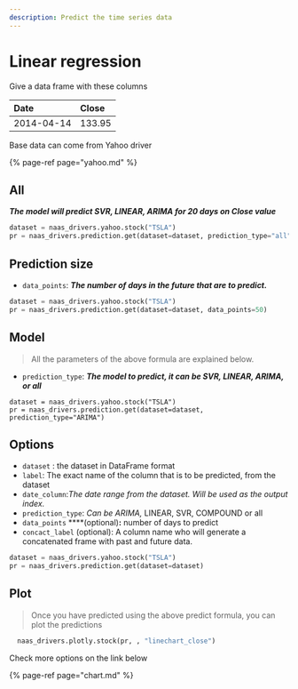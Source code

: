 ```yaml
---
description: Predict the time series data
---
```


# Linear regression

Give a data frame with these columns

| Date | Close |
| :--- | :--- |
| 2014-04-14 | 133.95 |

Base data can come from Yahoo driver

{% page-ref page="yahoo.md" %}

## All

_**The model will predict SVR, LINEAR, ARIMA for 20 days on Close value**_

```python
dataset = naas_drivers.yahoo.stock("TSLA")
pr = naas_drivers.prediction.get(dataset=dataset, prediction_type="all")
```

## Prediction size

* `data_points`:  _**The number of days in the future that are to predict.**_

```python
dataset = naas_drivers.yahoo.stock("TSLA")
pr = naas_drivers.prediction.get(dataset=dataset, data_points=50)
```

## Model

> All the parameters of the above formula are explained below.

*  `prediction_type`:  _**The model to predict, it can be SVR, LINEAR, ARIMA, or all**_

```text
dataset = naas_drivers.yahoo.stock("TSLA")
pr = naas_drivers.prediction.get(dataset=dataset, prediction_type="ARIMA")
```

## Options

*  `dataset` : the dataset in DataFrame format
* `label`: The exact name of the column that is to be predicted, from the dataset
*  `date_column`:_The date range from the dataset. Will be used as the output index._
* `prediction_type`: _Can be ARIMA,_ LINEAR, SVR, COMPOUND or all
* `data_points` ****\(optional\)**:** number of days to predict
* `concact_label` \(optional\): A column name who will generate a concatenated frame with past and future data.

```python
dataset = naas_drivers.yahoo.stock("TSLA")
pr = naas_drivers.prediction.get(dataset=dataset)
```

## Plot

> Once you have predicted using the above predict formula, you can plot the predictions

```python
  naas_drivers.plotly.stock(pr, , "linechart_close")
```

Check more options on the link below

{% page-ref page="chart.md" %}


